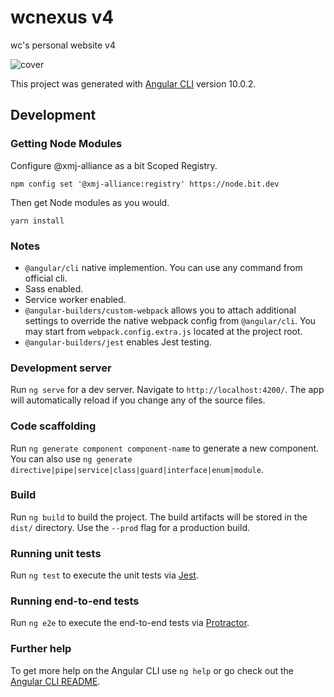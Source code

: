 # wcnexus v4
wc's personal website v4

![cover](https://i.imgur.com/z9pmb5d.png)

This project was generated with [Angular CLI](https://github.com/angular/angular-cli) version 10.0.2.

## Development

### Getting Node Modules

Configure @xmj-alliance as a bit Scoped Registry.

``` shell
npm config set '@xmj-alliance:registry' https://node.bit.dev
```

Then get Node modules as you would.

``` shell
yarn install
```

### Notes
- `@angular/cli` native implemention. You can use any command from official cli.
- Sass enabled.
- Service worker enabled.
- `@angular-builders/custom-webpack` allows you to attach additional settings to override the native webpack config from `@angular/cli`. You may start from `webpack.config.extra.js` located at the project root.
- `@angular-builders/jest` enables Jest testing.

### Development server

Run `ng serve` for a dev server. Navigate to `http://localhost:4200/`. The app will automatically reload if you change any of the source files.

### Code scaffolding

Run `ng generate component component-name` to generate a new component. You can also use `ng generate directive|pipe|service|class|guard|interface|enum|module`.

### Build

Run `ng build` to build the project. The build artifacts will be stored in the `dist/` directory. Use the `--prod` flag for a production build.

### Running unit tests

Run `ng test` to execute the unit tests via [Jest](https://jestjs.io/).

### Running end-to-end tests

Run `ng e2e` to execute the end-to-end tests via [Protractor](http://www.protractortest.org/).

### Further help

To get more help on the Angular CLI use `ng help` or go check out the [Angular CLI README](https://github.com/angular/angular-cli/blob/master/README.md).